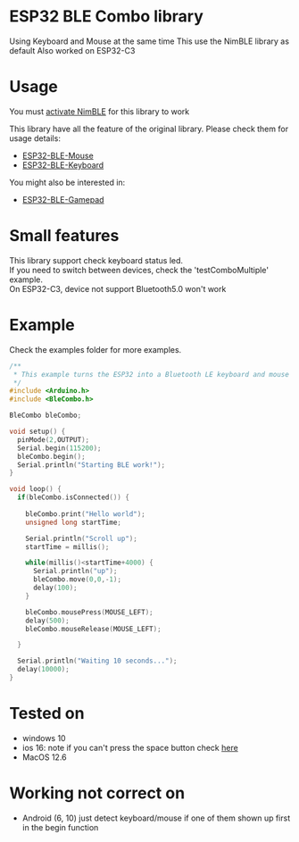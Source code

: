 # ESP32 BLE Combo library
Using Keyboard and Mouse at the same time 
This use the NimBLE library as default 
Also worked on ESP32-C3 

# Usage

You must [activate NimBLE](https://github.com/T-vK/ESP32-BLE-Keyboard#how-to-activate-nimble-mode) for this library to work

This library have all the feature of the original library. Please check them for usage details:
- [ESP32-BLE-Mouse](https://github.com/T-vK/ESP32-BLE-Mouse)
- [ESP32-BLE-Keyboard](https://github.com/T-vK/ESP32-BLE-Keyboard)  

You might also be interested in:
<!-- TODO: add this library into the combo library -->
- [ESP32-BLE-Gamepad](https://github.com/lemmingDev/ESP32-BLE-Gamepad)

# Small features
This library support check keyboard status led.   
If you need to switch between devices, check the 'testComboMultiple' example.    
On ESP32-C3, device not support Bluetooth5.0 won't work  

# Example 
Check the examples folder for more examples.

``` C++
/**
 * This example turns the ESP32 into a Bluetooth LE keyboard and mouse
 */
#include <Arduino.h>
#include <BleCombo.h>

BleCombo bleCombo;

void setup() {
  pinMode(2,OUTPUT);
  Serial.begin(115200);
  bleCombo.begin();
  Serial.println("Starting BLE work!");
}

void loop() {
  if(bleCombo.isConnected()) {
    
    bleCombo.print("Hello world");
    unsigned long startTime;

    Serial.println("Scroll up");
    startTime = millis();

    while(millis()<startTime+4000) {
      Serial.println("up");
      bleCombo.move(0,0,-1);
      delay(100);
    }

    bleCombo.mousePress(MOUSE_LEFT);
    delay(500);
    bleCombo.mouseRelease(MOUSE_LEFT);

  }

  Serial.println("Waiting 10 seconds...");
  delay(10000);
}
```
# Tested on
- windows 10  
- ios 16: note if you can't press the space button check [here](https://developer.apple.com/forums/thread/119022)
- MacOS 12.6

# Working not correct on
- Android (6, 10) just detect keyboard/mouse if one of them shown up first in the begin function 


